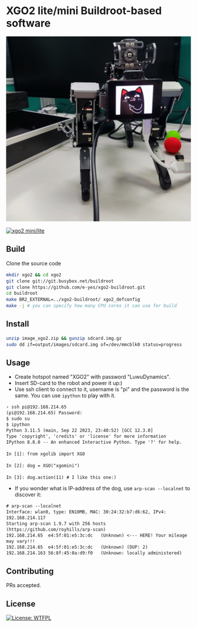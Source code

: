 # XGO2 lite/mini Buildroot-based software

![XGO2 mini/lite software](./res/catdog.jpg)

[![xgo2 mini/lite](https://github.com/e-yes/xgo2-buildroot/actions/workflows/xgo2-buildroot.yml/badge.svg)](https://github.com/e-yes/xgo2-buildroot/actions/workflows/xgo2-buildroot.yml)

## Build

Clone the source code

```sh
mkdir xgo2 && cd xgo2
git clone git://git.busybox.net/buildroot
git clone https://github.com/e-yes/xgo2-buildroot.git
cd buildroot
make BR2_EXTERNAL=../xgo2-buildroot/ xgo2_defconfig
make -j # you can specify how many CPU cores it can use for build
```

## Install

```sh
unzip image_xgo2.zip && gunzip sdcard.img.gz
sudo dd if=output/images/sdcard.img of=/dev/mmcblk0 status=progress
```

## Usage

- Create hotspot named "XGO2" with password "LuwuDynamics".
- Insert SD-card to the robot and power it up:)
- Use ssh client to connect to it, username is "pi" and the password is the same. You can use `ipython` to play with it.
```
› ssh pi@192.168.214.65
(pi@192.168.214.65) Password: 
$ sudo su
$ ipython
Python 3.11.5 (main, Sep 22 2023, 23:40:52) [GCC 12.3.0]
Type 'copyright', 'credits' or 'license' for more information
IPython 8.8.0 -- An enhanced Interactive Python. Type '?' for help.

In [1]: from xgolib import XGO

In [2]: dog = XGO("xgomini")

In [3]: dog.action(11) # I like this one:)
```
- If you wonder what is IP-address of the dog, use `arp-scan --localnet` to discover it:
```
# arp-scan --localnet
Interface: wlan0, type: EN10MB, MAC: 30:24:32:b7:d6:62, IPv4: 192.168.214.117
Starting arp-scan 1.9.7 with 256 hosts (https://github.com/royhills/arp-scan)
192.168.214.65	e4:5f:01:e5:3c:dc	(Unknown) <--- HERE! Your mileage may vary!!!
192.168.214.65	e4:5f:01:e5:3c:dc	(Unknown) (DUP: 2)
192.168.214.163	56:8f:45:0a:d9:f0	(Unknown: locally administered)

```

## Contributing

PRs accepted.

## License

[![License: WTFPL](https://img.shields.io/badge/License-WTFPL-brightgreen.svg)](http://www.wtfpl.net/about/)
